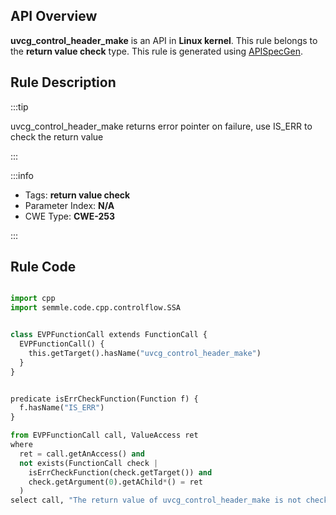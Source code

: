 ---
---


## API Overview
**uvcg_control_header_make** is an API in **Linux kernel**. This rule belongs to the **return value check** type. This rule is generated using [APISpecGen](../../tools/APISpecGen).
## Rule Description

:::tip

uvcg_control_header_make returns error pointer on failure, use IS_ERR to check the return value

:::

:::info

- Tags: **return value check**
- Parameter Index: **N/A**
- CWE Type: **CWE-253**

:::

## Rule Code
```python

import cpp
import semmle.code.cpp.controlflow.SSA


class EVPFunctionCall extends FunctionCall {
  EVPFunctionCall() {
    this.getTarget().hasName("uvcg_control_header_make")
  }
}


predicate isErrCheckFunction(Function f) {
  f.hasName("IS_ERR") 
}

from EVPFunctionCall call, ValueAccess ret
where
  ret = call.getAnAccess() and
  not exists(FunctionCall check |
    isErrCheckFunction(check.getTarget()) and
    check.getArgument(0).getAChild*() = ret
  )
select call, "The return value of uvcg_control_header_make is not checked with IS_ERR."
    
```